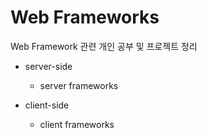 Web Frameworks
=======================================================================================
Web Framework 관련 개인 공부 및 프로젝트 정리

* server-side
    * server frameworks

* client-side
    * client frameworks
